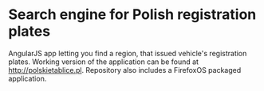 Search engine for Polish registration plates
===================

AngularJS app letting you find a region, that issued vehicle's registration plates.
Working version of the application can be found at http://polskietablice.pl.
Repository also includes a FirefoxOS packaged application.
